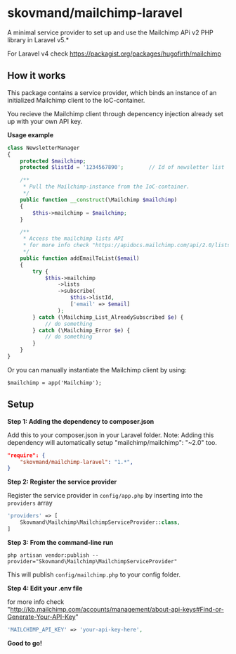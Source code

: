 # skovmand/mailchimp-laravel
A minimal service provider to set up and use the Mailchimp APi v2 PHP library in Laravel v5.*

For Laravel v4 check https://packagist.org/packages/hugofirth/mailchimp


## How it works
This package contains a service provider, which binds an instance of an initialized Mailchimp client to the IoC-container.

You recieve the Mailchimp client through depencency injection already set up with your own API key.


**Usage example**

```php
class NewsletterManager
{
	protected $mailchimp;
	protected $listId = '1234567890';        // Id of newsletter list

	/**
	 * Pull the Mailchimp-instance from the IoC-container.
	 */
	public function __construct(\Mailchimp $mailchimp)
	{
		$this->mailchimp = $mailchimp;
	}

	/**
	 * Access the mailchimp lists API
     * for more info check "https://apidocs.mailchimp.com/api/2.0/lists/subscribe.php"
	 */
	public function addEmailToList($email)
	{
		try {
			$this->mailchimp
				->lists
				->subscribe(
					$this->listId,
					['email' => $email]
				);
        } catch (\Mailchimp_List_AlreadySubscribed $e) {
        	// do something
        } catch (\Mailchimp_Error $e) {
        	// do something
        }
	}
}

```

Or you can manually instantiate the Mailchimp client by using:

```$mailchimp = app('Mailchimp');```


## Setup
**Step 1: Adding the dependency to composer.json**

Add this to your composer.json in your Laravel folder.
Note: Adding this dependency will automatically setup "mailchimp/mailchimp": "~2.0" too.

```json
"require": {
    "skovmand/mailchimp-laravel": "1.*",
}
```

**Step 2: Register the service provider**

Register the service provider in ```config/app.php``` by inserting into the ```providers``` array

```php
'providers' => [
	Skovmand\Mailchimp\MailchimpServiceProvider::class,
]
```

**Step 3: From the command-line run**

```
php artisan vendor:publish --provider="Skovmand\Mailchimp\MailchimpServiceProvider"
```

This will publish ```config/mailchimp.php``` to your config folder.

**Step 4: Edit your .env file**

for more info check "http://kb.mailchimp.com/accounts/management/about-api-keys#Find-or-Generate-Your-API-Key"

```php
'MAILCHIMP_API_KEY' => 'your-api-key-here',
```

**Good to go!**
